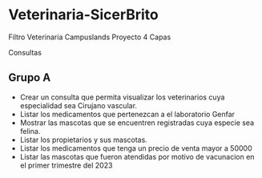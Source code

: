 # Veterinaria-SicerBrito
Filtro Veterinaria Campuslands Proyecto 4 Capas


Consultas 
## Grupo A

- Crear un consulta que permita visualizar los veterinarios cuya especialidad sea Cirujano vascular.
- Listar los medicamentos que pertenezcan a el laboratorio Genfar
- Mostrar las mascotas que se encuentren registradas cuya especie sea felina.
- Listar los propietarios y sus mascotas.
- Listar los medicamentos que tenga un precio de venta mayor a 50000
- Listar las mascotas que fueron atendidas por motivo de vacunacion en el primer trimestre del 2023

